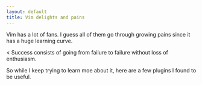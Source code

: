 ```yaml
---
layout: default
title: Vim delights and pains
---
```


Vim has a lot of fans. I guess all of them go through growing pains since it has a huge learning curve. 

< Success consists of going from failure to failure without loss of enthusiasm.

So while I keep trying to learn moe about it, here are a few plugins I found to be useful.


